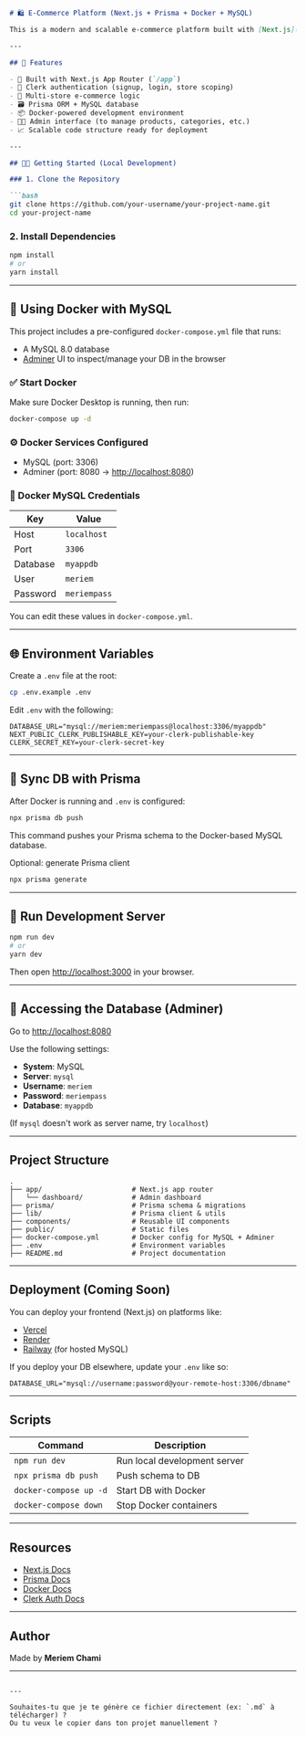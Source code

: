 ````md
# 🛍️ E-Commerce Platform (Next.js + Prisma + Docker + MySQL)

This is a modern and scalable e-commerce platform built with [Next.js](https://nextjs.org), [Prisma ORM](https://www.prisma.io), [MySQL](https://www.mysql.com), and containerized using [Docker](https://www.docker.com/). It features a dynamic admin dashboard, user authentication with Clerk, and a clean, responsive frontend.

---

## 🚀 Features

- 🧱 Built with Next.js App Router (`/app`)
- 🔐 Clerk authentication (signup, login, store scoping)
- 🛒 Multi-store e-commerce logic
- 🗃️ Prisma ORM + MySQL database
- 📦 Docker-powered development environment
- 🧑‍💻 Admin interface (to manage products, categories, etc.)
- 📈 Scalable code structure ready for deployment

---

## 🧑‍💻 Getting Started (Local Development)

### 1. Clone the Repository

```bash
git clone https://github.com/your-username/your-project-name.git
cd your-project-name
````

### 2. Install Dependencies

```bash
npm install
# or
yarn install
```

---

## 🐳 Using Docker with MySQL

This project includes a pre-configured `docker-compose.yml` file that runs:

* A MySQL 8.0 database
* [Adminer](https://www.adminer.org/) UI to inspect/manage your DB in the browser

### ✅ Start Docker

Make sure Docker Desktop is running, then run:

```bash
docker-compose up -d
```

### ⚙️ Docker Services Configured

* MySQL (port: 3306)
* Adminer (port: 8080 → [http://localhost:8080](http://localhost:8080))

### 📝 Docker MySQL Credentials

| Key      | Value        |
| -------- | ------------ |
| Host     | `localhost`  |
| Port     | `3306`       |
| Database | `myappdb`    |
| User     | `meriem`     |
| Password | `meriempass` |

You can edit these values in `docker-compose.yml`.

---

## 🌐 Environment Variables

Create a `.env` file at the root:

```bash
cp .env.example .env
```

Edit `.env` with the following:

```
DATABASE_URL="mysql://meriem:meriempass@localhost:3306/myappdb"
NEXT_PUBLIC_CLERK_PUBLISHABLE_KEY=your-clerk-publishable-key
CLERK_SECRET_KEY=your-clerk-secret-key
```

---

## 🔄 Sync DB with Prisma

After Docker is running and `.env` is configured:

```bash
npx prisma db push
```

This command pushes your Prisma schema to the Docker-based MySQL database.

Optional: generate Prisma client

```bash
npx prisma generate
```

---

## 🧪 Run Development Server

```bash
npm run dev
# or
yarn dev
```

Then open [http://localhost:3000](http://localhost:3000) in your browser.

---

## 🔎 Accessing the Database (Adminer)

Go to [http://localhost:8080](http://localhost:8080)

Use the following settings:

* **System**: MySQL
* **Server**: `mysql`
* **Username**: `meriem`
* **Password**: `meriempass`
* **Database**: `myappdb`

(If `mysql` doesn't work as server name, try `localhost`)

---

## Project Structure

```
.
├── app/                      # Next.js app router
│   └── dashboard/            # Admin dashboard
├── prisma/                   # Prisma schema & migrations
├── lib/                      # Prisma client & utils
├── components/               # Reusable UI components
├── public/                   # Static files
├── docker-compose.yml        # Docker config for MySQL + Adminer
├── .env                      # Environment variables
├── README.md                 # Project documentation
```

---

## Deployment (Coming Soon)

You can deploy your frontend (Next.js) on platforms like:

* [Vercel](https://vercel.com/)
* [Render](https://render.com/)
* [Railway](https://railway.app/) (for hosted MySQL)

If you deploy your DB elsewhere, update your `.env` like so:

```env
DATABASE_URL="mysql://username:password@your-remote-host:3306/dbname"
```

---

## Scripts

| Command                | Description                  |
| ---------------------- | ---------------------------- |
| `npm run dev`          | Run local development server |
| `npx prisma db push`   | Push schema to DB            |
| `docker-compose up -d` | Start DB with Docker         |
| `docker-compose down`  | Stop Docker containers       |

---

## Resources

* [Next.js Docs](https://nextjs.org/docs)
* [Prisma Docs](https://www.prisma.io/docs)
* [Docker Docs](https://docs.docker.com/)
* [Clerk Auth Docs](https://clerk.com/docs)

---

## Author

Made by **Meriem Chami**

---

```

---

Souhaites-tu que je te génère ce fichier directement (ex: `.md` à télécharger) ?  
Ou tu veux le copier dans ton projet manuellement ?
```
